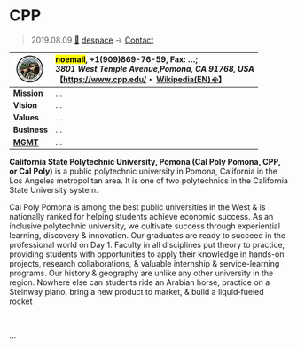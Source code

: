 # CPP
> 2019.08.09 [🚀](../../index/index.md) [despace](../index.md) → [Contact](../contact.md)

|[![](../f/contact/c/cpp_logo1_thumb.webp)](../f/contact/c/cpp_logo1.webp)|<mark>noemail</mark>, +1(909)869-76-59, Fax: …;<br> *3801 West Temple Avenue,Pomona, CA 91768, USA*<br> 【<https://www.cpp.edu/>・ [Wikipedia(EN) ⎆](https://en.wikipedia.org/wiki/California_State_Polytechnic_University,_Pomona)】|
|:--|:--|
|**Mission**|…|
|**Vision**|…|
|**Values**|…|
|**Business**|…|
|**[MGMT](../mgmt.md)**|…|

**California State Polytechnic University, Pomona (Cal Poly Pomona, CPP, or Cal Poly)** is a public polytechnic university in Pomona, California in the Los Angeles metropolitan area. It is one of two polytechnics in the California State University system.

Cal Poly Pomona is among the best public universities in the West & is nationally ranked for helping students achieve economic success. As an inclusive polytechnic university, we cultivate success through experiential learning, discovery & innovation. Our graduates are ready to succeed in the professional world on Day 1. Faculty in all disciplines put theory to practice, providing students with opportunities to apply their knowledge in hands-on projects, research collaborations, & valuable internship & service-learning programs. Our history & geography are unlike any other university in the region. Nowhere else can students ride an Arabian horse, practice on a Steinway piano, bring a new product to market, & build a liquid‑fueled rocket


<p style="page-break-after:always"> </p>

…

